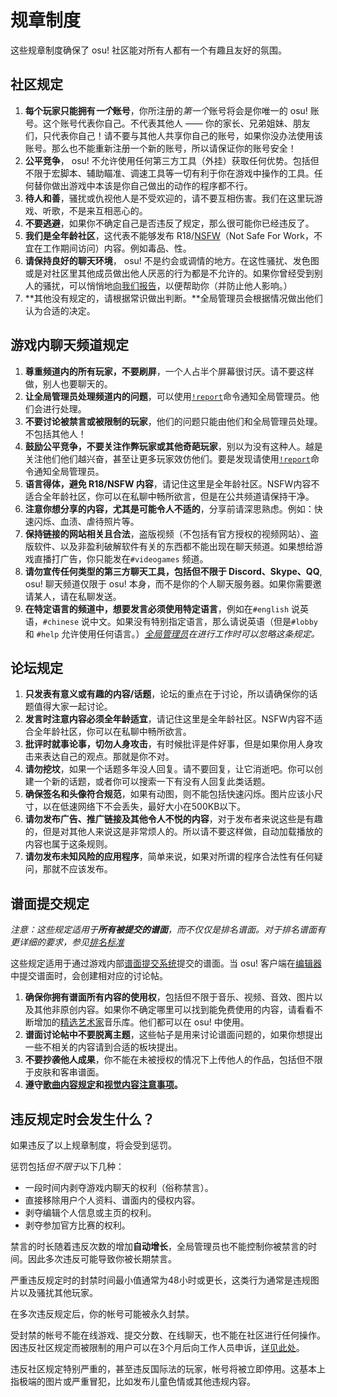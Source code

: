 # 规章制度

这些规章制度确保了 osu! 社区能对所有人都有一个有趣且友好的氛围。

## 社区规定

1. **每个玩家只能拥有*一个*账号**，你所注册的*第一个*账号将会是你唯一的 osu! 账号。这个账号代表你自己。不代表其他人 —— 你的家长、兄弟姐妹、朋友们，只代表你自己！请不要与其他人共享你自己的账号，如果你没办法使用该账号。那么也不能重新注册一个新的账号，所以请保证你的账号安全！
2. **公平竞争**， osu! 不允许使用任何第三方工具（外挂）获取任何优势。包括但不限于宏脚本、辅助瞄准、调速工具等一切有利于你在游戏中操作的工具。任何替你做出游戏中本该是你自己做出的动作的程序都不行。
3. **待人和善**，骚扰或仇视他人是不受欢迎的，请不要互相伤害。我们在这里玩游戏、听歌，不是来互相恶心的。
4. **不要逃避**，如果你不确定自己是否违反了规定，那么很可能你已经违反了。
5. **我们是全年龄社区**，这代表不能够发布 R18/[NSFW](https://baike.baidu.com/item/NSFW/5576169)（Not Safe For Work，不宜在工作期间访问）内容。例如毒品、性。
6. **请保持良好的聊天环境**， osu! 不是约会或调情的地方。在这性骚扰、发色图或是对社区里其他成员做出他人厌恶的行为都是不允许的。如果你曾经受到别人的骚扰，可以悄悄地[向我们报告]()，以便帮助你（并防止他人影响。）
7. **其他没有规定的，请根据常识做出判断。**全局管理员会根据情况做出他们认为合适的决定。

## 游戏内聊天频道规定

1. **尊重频道内的所有玩家，不要刷屏**，一个人占半个屏幕很讨厌。请不要这样做，别人也要聊天的。
2. **让全局管理员处理频道内的问题**，可以使用[`!report`]()命令通知全局管理员。他们会进行处理。
3. **不要讨论被禁言或被限制的玩家**，他们的问题只能由他们和全局管理员处理。不包括其他人！
4. **鼓励公平竞争，不要关注作弊玩家或其他奇葩玩家**，别以为没有这种人。越是关注他们他们越兴奋，甚至让更多玩家效仿他们。要是发现请使用[`!report`]()命令通知全局管理员。
5. **语言得体，避免 R18/NSFW 内容**，请记住这里是全年龄社区。NSFW内容不适合全年龄社区，你可以在私聊中畅所欲言，但是在公共频道请保持干净。
6. **注意你想分享的内容，尤其是可能令人不适的**，分享前请深思熟虑。例如：快速闪烁、血渍、虐待照片等。
7. **保持链接的网站相关且合法**，盗版视频（不包括有官方授权的视频网站）、盗版软件、以及非盈利破解软件有关的东西都不能出现在聊天频道。如果想给游戏直播打广告，你只能发在`#videogames` 频道。
8. **请勿宣传任何类型的第三方聊天工具，包括但不限于 Discord、Skype、QQ**, osu! 聊天频道仅限于 osu! 本身，而不是你的个人聊天服务器。如果你需要邀请某人，请在私聊发送。
9. **在特定语言的频道中，想要发言必须使用特定语言**，例如在`#english` 说英语，`#chinese` 说中文。如果没有特别指定语言，那么请说英语（但是`#lobby` 和 `#help` 允许使用任何语言。）*[全局管理员]()在进行工作时可以忽略这条规定。*

## 论坛规定

1. **只发表有意义或有趣的内容/话题**，论坛的重点在于讨论，所以请确保你的话题值得大家一起讨论。
2. **发言时注意内容必须全年龄适宜**，请记住这里是全年龄社区。NSFW内容不适合全年龄社区，你可以在私聊中畅所欲言。
3. **批评时就事论事，切勿人身攻击**，有时候批评是件好事，但是如果你用人身攻击来表达自己的观点。那就是你不对。
4. **请勿挖坟**，如果一个话题多年没人回复。请不要回复，让它消逝吧。你可以创建一个新的话题，或者你可以搜索一下有没有人回复此类话题。
5. **确保签名和头像符合规范**，如果有动图，则不能包括快速闪烁。图片应该小尺寸，以在低速网络下不会丢失，最好大小在500KB以下。
6. **请勿发布广告、推广链接及其他令人不悦的内容**，对于发布者来说这些是有趣的，但是对其他人来说这是非常烦人的。所以请不要这样做，自动加载播放的内容也属于这条规则。
7. **请勿发布未知风险的应用程序**，简单来说，如果对所谓的程序合法性有任何疑问，那就不应该发布。

## 谱面提交规定

*注意：这些规定适用于**所有被提交的谱面**，而不仅仅是排名谱面。对于排名谱面有更详细的要求，参见[排名标准]()*

这些规定适用于通过游戏内部[谱面提交系统]()提交的谱面。当 osu! 客户端在[编辑器]()中提交谱面时，会创建相对应的讨论帖。

1. **确保你拥有谱面所有内容的使用权**，包括但不限于音乐、视频、音效、图片以及其他非原创内容。如果你不确定哪里可以找到能免费使用的内容，请看看不断增加的[精选艺术家](https://osu.ppy.sh/beatmaps/artists)音乐库。他们都可以在 osu! 中使用。
2. **谱面讨论帖中不要脱离主题**，这些帖子是用来讨论谱面问题的，如果你想提出一些不相关的内容请到合适的板块提出。
3. **不要抄袭他人成果**，你不能在未被授权的情况下上传他人的作品，包括但不限于皮肤和客串谱面。
4. **遵守[歌曲内容规定]()和[视觉内容注意事项]()。**

## 违反规定时会发生什么？

如果违反了以上规章制度，将会受到惩罚。

惩罚包括*但不限于*以下几种：

- 一段时间内剥夺游戏内聊天的权利（俗称禁言）。
- 直接移除用户个人资料、谱面内的侵权内容。
- 剥夺编辑个人信息或主页的权利。
- 剥夺参加官方比赛的权利。

禁言的时长随着违反次数的增加**自动增长**，全局管理员也不能控制你被禁言的时间。因此多次违反可能导致你被长期禁言。

严重违反规定时的封禁时间最小值通常为48小时或更长，这类行为通常是违规图片以及骚扰其他玩家。

在多次违反规定后，你的帐号可能被永久封禁。

受封禁的帐号不能在线游戏、提交分数、在线聊天，也不能在社区进行任何操作。因违反社区规定而被限制的用户可以在3个月后向工作人员申诉，[详见此处]()。

违反社区规定特别严重的，甚至违反国际法的玩家，帐号将被立即停用。这基本上指极端的图片或严重冒犯，比如发布儿童色情或其他违规内容。